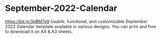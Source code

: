 # September-2022-Calendar
https://bit.ly/3qBM7e9 Usable, functional, and customizable September 2022 Calendar template available in various designs. You can print and free to download it on A4 &amp; A3 sheets. 
